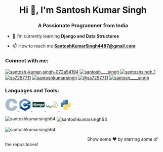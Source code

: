 <h1 align="center">Hi 👋, I'm Santosh Kumar Singh</h1>
<h3 align="center">A Passionate Programmer from India</h3>

- 🌱 I’m currently learning **Django and Data Structures**

- 📫 How to reach me **SantoshKumarSingh4487@gmail.com**

<h3 align="left">Connect with me:</h3>
<p align="left">
<a href="https://linkedin.com/in/santosh-kumar-singh-072a54194" target="blank"><img align="center" src="https://cdn.jsdelivr.net/npm/simple-icons@3.0.1/icons/linkedin.svg" alt="santosh-kumar-singh-072a54194" height="30" width="40" /></a>
<a href="https://instagram.com/santosh.___singh" target="blank"><img align="center" src="https://cdn.jsdelivr.net/npm/simple-icons@3.0.1/icons/instagram.svg" alt="santosh.___singh" height="30" width="40" /></a>
<a href="https://www.codechef.com/users/santoshsingh_1" target="blank"><img align="center" src="https://cdn.jsdelivr.net/npm/simple-icons@3.1.0/icons/codechef.svg" alt="santoshsingh_1" height="30" width="40" /></a>
<a href="https://www.hackerrank.com/ss7257711" target="blank"><img align="center" src="https://cdn.jsdelivr.net/npm/simple-icons@3.0.1/icons/hackerrank.svg" alt="ss7257711" height="30" width="40" /></a>
<a href="https://www.leetcode.com/santoshkumarsingh" target="blank"><img align="center" src="https://cdn.jsdelivr.net/npm/simple-icons@3.0.1/icons/leetcode.svg" alt="santoshkumarsingh" height="30" width="40" /></a>
<a href="https://www.hackerearth.com/@ss7257711" target="blank"><img align="center" src="https://cdn.jsdelivr.net/npm/simple-icons@3.0.1/icons/hackerearth.svg" alt="@ss7257711" height="30" width="40" /></a>
<a href="https://auth.geeksforgeeks.org/user/santosh____singh" target="blank"><img align="center" src="https://cdn.jsdelivr.net/npm/simple-icons@3.0.1/icons/geeksforgeeks.svg" alt="santosh____singh" height="30" width="40" /></a>
</p>

<h3 align="left">Languages and Tools:</h3>
<p align="left"> <a href="https://www.cprogramming.com/" target="_blank"> <img src="https://raw.githubusercontent.com/devicons/devicon/master/icons/c/c-original.svg" alt="c" width="40" height="40"/> </a> <a href="https://www.w3schools.com/cpp/" target="_blank"> <img src="https://raw.githubusercontent.com/devicons/devicon/master/icons/cplusplus/cplusplus-original.svg" alt="cplusplus" width="40" height="40"/> </a> <a href="https://www.djangoproject.com/" target="_blank"> <img src="https://raw.githubusercontent.com/devicons/devicon/master/icons/django/django-original.svg" alt="django" width="40" height="40"/> </a> <a href="https://www.mysql.com/" target="_blank"> <img src="https://raw.githubusercontent.com/devicons/devicon/master/icons/mysql/mysql-original-wordmark.svg" alt="mysql" width="40" height="40"/> </a> <a href="https://www.python.org" target="_blank"> <img src="https://raw.githubusercontent.com/devicons/devicon/master/icons/python/python-original.svg" alt="python" width="40" height="40"/> </a> </p>

<p><img align="left" src="https://github-readme-stats.vercel.app/api/top-langs?username=santoshkumarsingh64&show_icons=true&locale=en&layout=compact" alt="santoshkumarsingh64" /></p>

<p>&nbsp;<img align="center" src="https://github-readme-stats.vercel.app/api?username=santoshkumarsingh64&show_icons=true&locale=en" alt="santoshkumarsingh64" /></p>

<p><img align="center" src="https://github-readme-streak-stats.herokuapp.com/?user=santoshkumarsingh64&" alt="santoshkumarsingh64" /></p>

&emsp;&emsp;&emsp;&emsp;&emsp;&emsp;&emsp;&emsp;&emsp;&emsp;&emsp;&emsp;&emsp;&emsp;&emsp;&emsp;&emsp;&emsp;&emsp;Show some  ❤️  by starring some of the repositories!
<br>
</p>
